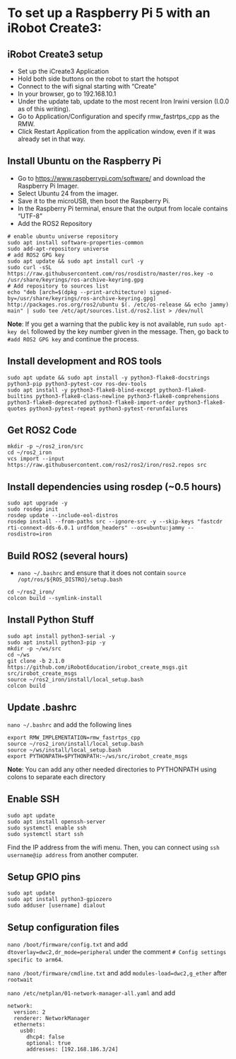 # To set up a Raspberry Pi 5 with an iRobot Create3:  

## iRobot Create3 setup
* Set up the iCreate3 Application 
* Hold both side buttons on the robot to start the hotspot 
* Connect to the wifi signal starting with “Create” 
* In your browser, go to 192.168.10.1 
* Under the update tab, update to the most recent Iron Irwini version (I.0.0 as of this writing).  
* Go to Application/Configuration and specify rmw_fastrtps_cpp as the RMW.  
* Click Restart Application from the application window, even if it was already set in that way.  

## Install Ubuntu on the Raspberry Pi  
* Go to https://www.raspberrypi.com/software/ and download the Raspberry Pi Imager.  
* Select Ubuntu 24 from the imager.  
* Save it to the microUSB, then boot the Raspberry Pi.  
* In the Raspberry Pi terminal, ensure that the output from locale contains “UTF-8” 
* Add the ROS2 Repository 

```
# enable ubuntu universe repository 
sudo apt install software-properties-common 
sudo add-apt-repository universe 
# add ROS2 GPG key 
sudo apt update && sudo apt install curl -y 
sudo curl -sSL https://raw.githubusercontent.com/ros/rosdistro/master/ros.key -o /usr/share/keyrings/ros-archive-keyring.gpg 
# Add repository to sources list 
echo "deb [arch=$(dpkg --print-architecture) signed-by=/usr/share/keyrings/ros-archive-keyring.gpg] http://packages.ros.org/ros2/ubuntu $(. /etc/os-release && echo jammy) main" | sudo tee /etc/apt/sources.list.d/ros2.list > /dev/null 
```
 
**Note**: If you get a warning that the public key is not available, run `sudo apt-key del` followed by the key number given in the message. Then, go back to `#add ROS2 GPG key` and continue the process. 

## Install development and ROS tools 

```
sudo apt update && sudo apt install -y python3-flake8-docstrings python3-pip python3-pytest-cov ros-dev-tools 
sudo apt install -y python3-flake8-blind-except python3-flake8-builtins python3-flake8-class-newline python3-flake8-comprehensions python3-flake8-deprecated python3-flake8-import-order python3-flake8-quotes python3-pytest-repeat python3-pytest-rerunfailures 
```
 

## Get ROS2 Code 

```
mkdir -p ~/ros2_iron/src 
cd ~/ros2_iron 
vcs import --input https://raw.githubusercontent.com/ros2/ros2/iron/ros2.repos src 
```
 

## Install dependencies using rosdep (~0.5 hours) 

```
sudo apt upgrade -y
sudo rosdep init 
rosdep update --include-eol-distros
rosdep install --from-paths src --ignore-src -y --skip-keys "fastcdr rti-connext-dds-6.0.1 urdfdom_headers" --os=ubuntu:jammy --rosdistro=iron 
```
 

## Build ROS2 (several hours) 

* `nano ~/.bashrc` and ensure that it does not contain `source /opt/ros/${ROS_DISTRO}/setup.bash`
 
```
cd ~/ros2_iron/ 
colcon build --symlink-install 
```
 

## Install Python Stuff 

```
sudo apt install python3-serial -y
sudo apt install python3-pip -y
mkdir -p ~/ws/src 
cd ~/ws
git clone -b 2.1.0  https://github.com/iRobotEducation/irobot_create_msgs.git src/irobot_create_msgs 
source ~/ros2_iron/install/local_setup.bash  
colcon build 
```
 

## Update .bashrc 

`nano ~/.bashrc` and add the following lines 

```
export RMW_IMPLEMENTATION=rmw_fastrtps_cpp 
source ~/ros2_iron/install/local_setup.bash 
source ~/ws/install/local_setup.bash 
export PYTHONPATH=$PYTHONPATH:~/ws/src/irobot_create_msgs 
```
 

**Note**: You can add any other needed directories to PYTHONPATH using colons to separate each directory 

## Enable SSH 

```
sudo apt update 
sudo apt install openssh-server 
sudo systemctl enable ssh 
sudo systemctl start ssh 
```

Find the IP address from the wifi menu. Then, you can connect using `ssh username@ip address` from another computer.  

## Setup GPIO pins  

```
sudo apt update 
sudo apt install python3-gpiozero 
sudo adduser [username] dialout  
```
 

## Setup configuration files 

`nano /boot/firmware/config.txt` and add `dtoverlay=dwc2,dr_mode=peripheral` under the comment `# Config settings specific to arm64`.

`nano /boot/firmware/cmdline.txt` and add `modules-load=dwc2,g_ether` after `rootwait`

`nano /etc/netplan/01-network-manager-all.yaml` and add  

```
network: 
  version: 2 
  renderer: NetworkManager 
  ethernets: 
    usb0: 
      dhcp4: false 
      optional: true 
      addresses: [192.168.186.3/24] 
```
 
